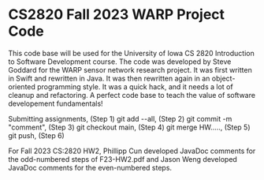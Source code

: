 # CS2820 Fall 2023 WARP Project Code
This code base will be used for the University of Iowa CS 2820 Introduction to Software
Development course. The code was developed by Steve Goddard for the WARP sensor network 
research project. It was first written in Swift and rewritten in Java. It was then 
rewritten again in an object-oriented programming style. It was a quick
hack, and it needs a lot of cleanup and refactoring. A perfect code base to teach
the value of software developement fundamentals!

Submitting assignments, (Step 1)
git add --all, (Step 2)
git commit -m "comment", (Step 3)
git checkout main, (Step 4) 
git merge HW....., (Step 5)
git push, (Step 6)
<br>

For Fall 2023 CS:2820 HW2, Phillipp Cun developed JavaDoc comments for the
odd-numbered steps of F23-HW2.pdf and Jason Weng developed JavaDoc comments 
for the even-numbered steps.